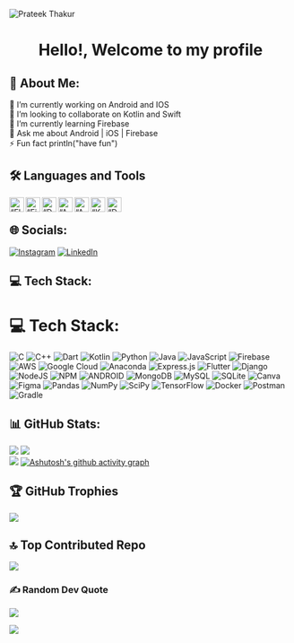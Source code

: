 <!-- ![Prateek thakur](https://user-images.githubusercontent.com/67188426/209716787-f8f24291-d16b-4e0e-92c7-d5bf8f7cd73e.png) -->
![Prateek Thakur](https://user-images.githubusercontent.com/67188426/212469670-fd083b62-9ce2-47d3-89af-850a66e45387.png)
<!-- ![Prateek Thakur](https://user-images.githubusercontent.com/67188426/212469704-9090314f-6ec6-45c4-b4c9-cacccba8b0c1.png)-->

<h1>
 <p align="center">
 Hello!, Welcome to my profile
</p>
</h1>


## 💫 About Me:
🔭 I’m currently working on Android and IOS<br>👯 I’m looking to collaborate on Kotlin and Swift<br>🌱 I’m currently learning Firebase<br>💬 Ask me about Android | iOS | Firebase<br>⚡ Fun fact println("have fun")

## 🛠️ Languages and Tools
<img align="left" alt=“Flutter” width="26px" src="https://www.vectorlogo.zone/logos/flutterio/flutterio-icon.svg" />
<img align="left" alt=“Firebase” width="26px" src="https://www.vectorlogo.zone/logos/firebase/firebase-icon.svg" />
<img align="left" alt=“Dart” width="26px" src="https://www.vectorlogo.zone/logos/dartlang/dartlang-icon.svg" />
<img align="left" alt=“Android” width="26px" src="https://cdn-icons-png.flaticon.com/512/226/226770.png" />
<img align="left" alt=“Android studio” width="26px" src="https://upload.wikimedia.org/wikipedia/commons/thumb/9/95/Android_Studio_Icon_3.6.svg/1024px-Android_Studio_Icon_3.6.svg.png?20210301045217" />
<img align="left" alt=“Kotlin” width="26px" src="https://upload.wikimedia.org/wikipedia/commons/thumb/7/74/Kotlin_Icon.png/1200px-Kotlin_Icon.png?20210501145042" />
<img align="left" alt=“Dart” width="26px" src="https://upload.wikimedia.org/wikipedia/commons/6/6a/JavaScript-logo.png" />
</br>

## 🌐 Socials:
[![Instagram](https://img.shields.io/badge/Instagram-%23E4405F.svg?logo=Instagram&logoColor=white)](https://instagram.com/Prateek_._thakur) [![LinkedIn](https://img.shields.io/badge/LinkedIn-%230077B5.svg?logo=linkedin&logoColor=white)](https://linkedin.com/in/prateek-thakur-452127216)

## 💻 Tech Stack:

# 💻 Tech Stack:
![C](https://img.shields.io/badge/c-%2300599C.svg?style=for-the-badge&logo=c&logoColor=white) ![C++](https://img.shields.io/badge/c++-%2300599C.svg?style=for-the-badge&logo=c%2B%2B&logoColor=white) ![Dart](https://img.shields.io/badge/dart-%230175C2.svg?style=for-the-badge&logo=dart&logoColor=white) ![Kotlin](https://img.shields.io/badge/kotlin-%230095D5.svg?style=for-the-badge&logo=kotlin&logoColor=white) ![Python](https://img.shields.io/badge/python-3670A0?style=for-the-badge&logo=python&logoColor=ffdd54) ![Java](https://img.shields.io/badge/java-%23ED8B00.svg?style=for-the-badge&logo=java&logoColor=white) ![JavaScript](https://img.shields.io/badge/javascript-%23323330.svg?style=for-the-badge&logo=javascript&logoColor=%23F7DF1E) ![Firebase](https://img.shields.io/badge/firebase-%23039BE5.svg?style=for-the-badge&logo=firebase) ![AWS](https://img.shields.io/badge/AWS-%23FF9900.svg?style=for-the-badge&logo=amazon-aws&logoColor=white) ![Google Cloud](https://img.shields.io/badge/Google%20Cloud-%234285F4.svg?style=for-the-badge&logo=google-cloud&logoColor=white) ![Anaconda](https://img.shields.io/badge/Anaconda-%2344A833.svg?style=for-the-badge&logo=anaconda&logoColor=white) ![Express.js](https://img.shields.io/badge/express.js-%23404d59.svg?style=for-the-badge&logo=express&logoColor=%2361DAFB) ![Flutter](https://img.shields.io/badge/Flutter-%2302569B.svg?style=for-the-badge&logo=Flutter&logoColor=white) ![Django](https://img.shields.io/badge/django-%23092E20.svg?style=for-the-badge&logo=django&logoColor=white) ![NodeJS](https://img.shields.io/badge/node.js-6DA55F?style=for-the-badge&logo=node.js&logoColor=white) ![NPM](https://img.shields.io/badge/NPM-%23000000.svg?style=for-the-badge&logo=npm&logoColor=white) ![ANDROID](https://img.shields.io/badge/android-%2320232a.svg?style=for-the-badge&logo=android&logoColor=%a4c639) ![MongoDB](https://img.shields.io/badge/MongoDB-%234ea94b.svg?style=for-the-badge&logo=mongodb&logoColor=white) ![MySQL](https://img.shields.io/badge/mysql-%2300f.svg?style=for-the-badge&logo=mysql&logoColor=white) ![SQLite](https://img.shields.io/badge/sqlite-%2307405e.svg?style=for-the-badge&logo=sqlite&logoColor=white) ![Canva](https://img.shields.io/badge/Canva-%2300C4CC.svg?style=for-the-badge&logo=Canva&logoColor=white) 	![Figma](https://img.shields.io/badge/figma-%23F24E1E.svg?style=for-the-badge&logo=figma&logoColor=white) ![Pandas](https://img.shields.io/badge/pandas-%23150458.svg?style=for-the-badge&logo=pandas&logoColor=white) ![NumPy](https://img.shields.io/badge/numpy-%23013243.svg?style=for-the-badge&logo=numpy&logoColor=white) ![SciPy](https://img.shields.io/badge/SciPy-%230C55A5.svg?style=for-the-badge&logo=scipy&logoColor=%white) ![TensorFlow](https://img.shields.io/badge/TensorFlow-%23FF6F00.svg?style=for-the-badge&logo=TensorFlow&logoColor=white) ![Docker](https://img.shields.io/badge/docker-%230db7ed.svg?style=for-the-badge&logo=docker&logoColor=white) ![Postman](https://img.shields.io/badge/Postman-FF6C37?style=for-the-badge&logo=postman&logoColor=white) ![Gradle](https://img.shields.io/badge/Gradle-02303A.svg?style=for-the-badge&logo=Gradle&logoColor=white)

## 📊 GitHub Stats:
![](https://github-readme-stats.vercel.app/api?username=prateekthakur272&theme=tokyonight&hide_border=true&include_all_commits=false&count_private=false)
![](https://github-readme-streak-stats.herokuapp.com/?user=prateekthakur272&theme=tokyonight&hide_border=true)<br/>
![](https://github-readme-stats.vercel.app/api/top-langs/?username=prateekthakur272&theme=tokyonight&hide_border=true&include_all_commits=false&count_private=false&layout=compact)
[![Ashutosh's github activity graph](https://github-readme-activity-graph.vercel.app/graph?username=prateekthakur272&theme=tokyo-night&hide_border=true)](https://github.com/ashutosh00710/github-readme-activity-graph)

## 🏆 GitHub Trophies
![](https://github-profile-trophy.vercel.app/?username=prateekthakur272&theme=tokyonight&no-frame=true&no-bg=false&margin-w=4)

## 🔝 Top Contributed Repo
![](https://github-contributor-stats.vercel.app/api?username=prateekthakur272&limit=5&theme=tokyonight&combine_all_yearly_contributions=true&hide_border=true)


### ✍️ Random Dev Quote
![](https://quotes-github-readme.vercel.app/api?type=vetical&theme=tokyonight)

[![](https://visitcount.itsvg.in/api?id=prateekthakur272&icon=5&color=0)](https://visitcount.itsvg.in)
